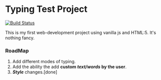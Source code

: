 # Typing Test Project

[![Build Status](https://img.shields.io/badge/build-passing-brightgreen)](https://github.com/ksamanth/TypingTest-Project-1)

This is my first web-development project using vanilla js and HTML:5. It's nothing fancy.

### RoadMap

1. Add different modes of typing.
2. Add the ability the add **custom _text/words_ by the user**.
3. **_Style_** changes.[done]
